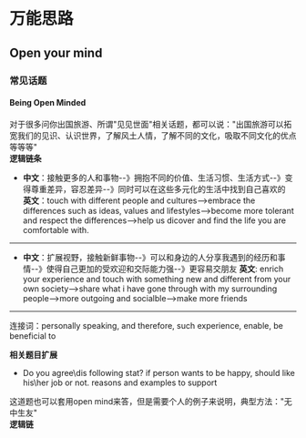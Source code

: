 # 万能思路
## Open your mind
### **常见话题**
#### Being Open Minded
对于很多问你出国旅游、所谓"见见世面"相关话题，都可以说："出国旅游可以拓宽我们的见识、认识世界，了解风土人情，了解不同的文化，吸取不同文化的优点等等等"    
**逻辑链条**    
+ **中文**：接触更多的人和事物--》拥抱不同的价值、生活习惯、生活方式--》变得尊重差异，容忍差异--》同时可以在这些多元化的生活中找到自己喜欢的    
     **英文**：touch with different people and cultures-->embrace the differences such as ideas, values and lifestyles-->become more tolerant and respect the differences-->help us dicover and find the life you are comfortable with.    
___
+ **中文**：扩展视野，接触新鲜事物--》可以和身边的人分享我遇到的经历和事情--》使得自己更加的受欢迎和交际能力强--》更容易交朋友
    **英文**: enrich your experience and touch with something new and different from your own society-->share what i have gone through with my surrounding people-->more outgoing and socialble-->make more friends
___
连接词：personally speaking, and therefore, such experience, enable, be beneficial to    

**相关题目扩展**
+ Do you agree\dis following stat? if person wants to be happy, should like his\her job or not. reasons and examples to support

这道题也可以套用open mind来答，但是需要个人的例子来说明，典型方法："无中生友"    
**逻辑链**    
